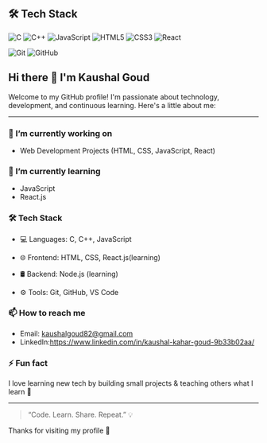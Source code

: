 ## 🛠 Tech Stack

![C](https://img.shields.io/badge/C-00599C?style=flat&logo=c&logoColor=white)
![C++](https://img.shields.io/badge/C++-00599C?style=flat&logo=c%2B%2B&logoColor=white)
![JavaScript](https://img.shields.io/badge/JavaScript-F7DF1E?style=flat&logo=javascript&logoColor=black)
![HTML5](https://img.shields.io/badge/HTML5-E34F26?style=flat&logo=html5&logoColor=white)
![CSS3](https://img.shields.io/badge/CSS3-1572B6?style=flat&logo=css3&logoColor=white)
![React](https://img.shields.io/badge/React-20232A?style=flat&logo=react&logoColor=61DAFB)

![Git](https://img.shields.io/badge/Git-F05032?style=flat&logo=git&logoColor=white)
![GitHub](https://img.shields.io/badge/GitHub-181717?style=flat&logo=github&logoColor=white)


## Hi there 👋 I'm Kaushal Goud

Welcome to my GitHub profile! I'm passionate about technology, development, and continuous learning. Here's a little about me:

---

### 🔭 I’m currently working on
- Web Development Projects (HTML, CSS, JavaScript, React)


### 🌱 I’m currently learning
- JavaScript 
- React.js 
### 🛠 Tech Stack
- 💻 Languages: C, C++, JavaScript
- 🌐 Frontend: HTML, CSS, React.js(learning)
- 🛢 Backend: Node.js (learning)

- ⚙️ Tools: Git, GitHub, VS Code

### 📫 How to reach me
- Email: kaushalgoud82@gmail.com
- LinkedIn:https://www.linkedin.com/in/kaushal-kahar-goud-9b33b02aa/




### ⚡ Fun fact
I love learning new tech by building small projects & teaching others what I learn 🚀

---

> “Code. Learn. Share. Repeat.” 💡

Thanks for visiting my profile 🙌





